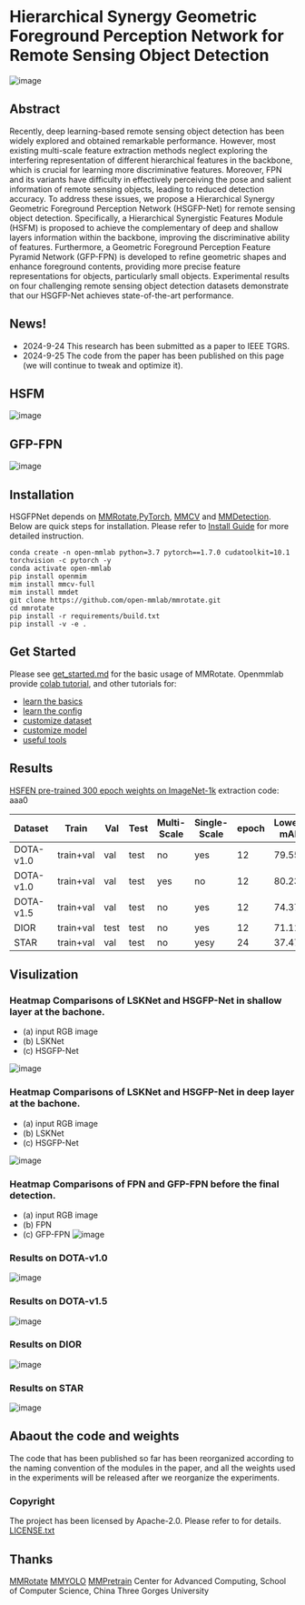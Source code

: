 # Hierarchical Synergy Geometric Foreground Perception Network for Remote Sensing Object Detection
![image](./resources/HSGA-Net.png)

## Abstract
Recently, deep learning-based remote sensing object detection has been widely explored and obtained remarkable performance. However, most existing multi-scale feature extraction methods neglect exploring the interfering representation of different hierarchical features in the backbone, which is crucial for learning more discriminative features. Moreover, FPN and its variants have difficulty in effectively perceiving the pose and salient information of remote sensing objects, leading to reduced detection accuracy. To address these issues, we propose a Hierarchical Synergy Geometric Foreground Perception Network (HSGFP-Net) for remote sensing object detection. Specifically,  a Hierarchical Synergistic Features Module (HSFM)  is proposed to achieve the complementary of deep and shallow layers information within the backbone, improving the discriminative ability of features. Furthermore, a Geometric Foreground Perception Feature Pyramid Network (GFP-FPN) is developed to refine geometric shapes and enhance foreground contents, providing more precise feature representations for objects, particularly small objects. Experimental results on four challenging remote sensing object detection datasets demonstrate that our HSGFP-Net achieves state-of-the-art performance.

## News!

- 2024-9-24 This research has been submitted as a paper to IEEE TGRS. 
- 2024-9-25 The code from the paper has been published on this page (we will continue to tweak and optimize it).

## HSFM
![image](./resources/HSFM.png)

## GFP-FPN
![image](./resources/GFP-FPN.png)

## Installation

HSGFPNet depends on [MMRotate](https://github.com/open-mmlab/mmrotate),[PyTorch](https://pytorch.org/), [MMCV](https://github.com/open-mmlab/mmcv) and [MMDetection](https://github.com/open-mmlab/mmdetection).
Below are quick steps for installation.
Please refer to [Install Guide](https://mmrotate.readthedocs.io/en/latest/install.html) for more detailed instruction.

```shell
conda create -n open-mmlab python=3.7 pytorch==1.7.0 cudatoolkit=10.1 torchvision -c pytorch -y
conda activate open-mmlab
pip install openmim
mim install mmcv-full
mim install mmdet
git clone https://github.com/open-mmlab/mmrotate.git
cd mmrotate
pip install -r requirements/build.txt
pip install -v -e .
```

## Get Started

Please see [get_started.md](docs/en/get_started.md) for the basic usage of MMRotate.
Openmmlab provide [colab tutorial](demo/MMRotate_Tutorial.ipynb), and other tutorials for:

- [learn the basics](docs/en/intro.md)
- [learn the config](docs/en/tutorials/customize_config.md)
- [customize dataset](docs/en/tutorials/customize_dataset.md)
- [customize model](docs/en/tutorials/customize_models.md)
- [useful tools](docs/en/tutorials/useful_tools.md)

## Results
[HSFEN pre-trained 300 epoch weights on ImageNet-1k](https://pan.baidu.com/s/1edUqy3Enz6cbbwdRjE3MnA) extraction code: aaa0

| Dataset | Train | Val | Test | Multi-Scale|Single-Scale|epoch|Lowest mAP|Best mAP |
| ------------ | ------- | ------ | -------- | ------- | ------ | ------- | ----- | ------ |
|DOTA-v1.0 | train+val | val | test | no | yes | 12 | 79.55 |80.67 |
|DOTA-v1.0 | train+val | val | test | yes | no | 12 | 80.23 |81.78 |
|DOTA-v1.5 | train+val | val | test | no | yes | 12 | 74.37 |77.54 |
|DIOR | train+val | test |test| no | yes | 12 | 71.11 |72.34 |
|STAR|train+val | val |test | no | yesy |24| 37.47 |39.90 |

## Visulization

### Heatmap Comparisons of LSKNet and HSGFP-Net in shallow layer at the bachone.
- (a) input RGB image
- (b) LSKNet
- (c) HSGFP-Net

![image](./resources/analysis_heatmap.png)

### Heatmap Comparisons of LSKNet and HSGFP-Net in deep layer at the bachone.
- (a) input RGB image
- (b) LSKNet
- (c) HSGFP-Net

![image](./resources/analysis_heatmap_deep.png)

### Heatmap Comparisons of FPN and GFP-FPN before the final detection.
- (a) input RGB image
- (b) FPN
- (c) GFP-FPN
![image](./resources/AnaysisFPN.png)

### Results on  DOTA-v1.0
![image](./resources/analysis_dota.png)

### Results on  DOTA-v1.5
![image](./resources/analysis_dota15.png)

### Results on  DIOR
![image](./resources/analysis_dior.png)

### Results on  STAR
![image](./resources/analysis_star.png)

## Abaout the code and weights

The code that has been published so far has been reorganized according to the naming convention of the modules in the paper, and all the weights used in the experiments will be released after we reorganize the experiments.

### Copyright

The project has been licensed by Apache-2.0. Please refer to for details. [LICENSE.txt](./LICENSE)

## Thanks
[MMRotate](https://github.com/open-mmlab/mmrotate)
[MMYOLO](https://github.com/open-mmlab/mmrotate)
[MMPretrain](https://github.com/open-mmlab/mmrotate)
Center for Advanced Computing, School of Computer Science, China Three Gorges University
